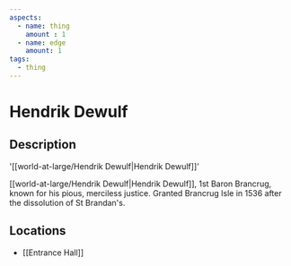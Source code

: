 ```yaml
---
aspects: 
  - name: thing
    amount : 1
  - name: edge
    amount: 1
tags:
  - thing
---
```


# Hendrik Dewulf

## Description
'[[world-at-large/Hendrik Dewulf|Hendrik Dewulf]]'

[[world-at-large/Hendrik Dewulf|Hendrik Dewulf]], 1st Baron Brancrug, known for his pious, merciless justice. Granted Brancrug Isle in 1536 after the dissolution of St Brandan's.
## Locations
- [[Entrance Hall]]